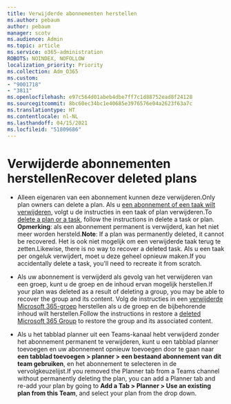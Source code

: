 ```yaml
---
title: Verwijderde abonnementen herstellen
ms.author: pebaum
author: pebaum
manager: scotv
ms.audience: Admin
ms.topic: article
ms.service: o365-administration
ROBOTS: NOINDEX, NOFOLLOW
localization_priority: Priority
ms.collection: Adm_O365
ms.custom:
- "9001718"
- "3811"
ms.openlocfilehash: e97c564d01abeb4dbe7ff7c1d88752ead8f24128
ms.sourcegitcommit: 8bc60ec34bc1e40685e3976576e04a2623f63a7c
ms.translationtype: HT
ms.contentlocale: nl-NL
ms.lasthandoff: 04/15/2021
ms.locfileid: "51809686"
---
```

# <a name="recover-deleted-plans"></a><span data-ttu-id="e3cee-102">Verwijderde abonnementen herstellen</span><span class="sxs-lookup"><span data-stu-id="e3cee-102">Recover deleted plans</span></span>

- <span data-ttu-id="e3cee-103">Alleen eigenaren van een abonnement kunnen deze verwijderen.</span><span class="sxs-lookup"><span data-stu-id="e3cee-103">Only plan owners can delete a plan.</span></span> <span data-ttu-id="e3cee-104">Als u [een abonnement of een taak wilt verwijderen](https://support.microsoft.com/office/39e10e78-13f0-446d-94cd-9e562648497a.), volgt u de instructies in een taak of plan verwijderen.</span><span class="sxs-lookup"><span data-stu-id="e3cee-104">To [delete a plan or a task](https://support.microsoft.com/office/39e10e78-13f0-446d-94cd-9e562648497a.), follow the instructions in delete a task or plan.</span></span>  <span data-ttu-id="e3cee-105">**Opmerking**: als een abonnement permanent is verwijderd, kan het niet meer worden hersteld.</span><span class="sxs-lookup"><span data-stu-id="e3cee-105">**Note**: If a plan was permanently deleted, it cannot be recovered.</span></span> <span data-ttu-id="e3cee-106">Het is ook niet mogelijk om een verwijderde taak terug te zetten.</span><span class="sxs-lookup"><span data-stu-id="e3cee-106">Likewise, there is no way to recover a deleted task.</span></span> <span data-ttu-id="e3cee-107">Als u een taak per ongeluk verwijdert, moet u deze geheel opnieuw maken.</span><span class="sxs-lookup"><span data-stu-id="e3cee-107">If you accidentally delete a task, you'll need to recreate it from scratch.</span></span>

- <span data-ttu-id="e3cee-108">Als uw abonnement is verwijderd als gevolg van het verwijderen van een groep, kunt u de groep en de inhoud ervan mogelijk herstellen.</span><span class="sxs-lookup"><span data-stu-id="e3cee-108">If your plan was deleted as a result of deleting a group, you may be able to recover the group and its content.</span></span> <span data-ttu-id="e3cee-109">Volg de instructies in een [verwijderde Microsoft 365-groep](https://docs.microsoft.com/microsoft-365/admin/create-groups/restore-deleted-group?view=o365-worldwide) herstellen als u de groep en de bijbehorende inhoud wilt herstellen.</span><span class="sxs-lookup"><span data-stu-id="e3cee-109">Follow the instructions in restore a [deleted Microsoft 365 Group](https://docs.microsoft.com/microsoft-365/admin/create-groups/restore-deleted-group?view=o365-worldwide) to restore the group and its associated content.</span></span>

- <span data-ttu-id="e3cee-110">Als u het tabblad planner uit een Teams-kanaal hebt verwijderd zonder het abonnement permanent te verwijderen, kunt u een tabblad planner toevoegen en uw abonnement opnieuw toevoegen door te gaan naar **een tabblad toevoegen > planner > een bestaand abonnement van dit team gebruiken**, en het abonnement te selecteren in de vervolgkeuzelijst.</span><span class="sxs-lookup"><span data-stu-id="e3cee-110">If you removed the Planner tab from a Teams channel without permanently deleting the plan, you can add a Planner tab and re-add your plan by going to **Add a Tab > Planner > Use an existing plan from this Team**, and select your plan from the drop down.</span></span>
